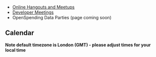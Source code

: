 * [Online Hangouts and Meetups](./hangouts/)
* [Developer Meetings](./developer-meetings/)
* OpenSpending Data Parties (page coming soon)

## Calendar

**Note default timezone is London (GMT) - please adjust times for your local time**


